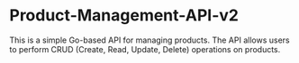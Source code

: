 # Product-Management-API-v2
This is a simple Go-based API for managing products. The API allows users to perform CRUD (Create, Read, Update, Delete) operations on products.
